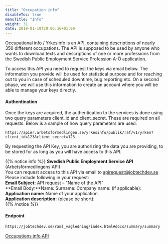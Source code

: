 ```yaml
---
title: "Occupation info"
disableToc: true
menuTitle: "Info"
weight: 31
date: 2019-01-19T20:06:16+01:00
---
```


Occupational info / Yrkesinfo is an API, containing descriptions of nearly 350 different occupations. The API is supposed to be used by anyone who wants to download texts and descriptions of one or more professions from the Swedish Public Employment Service Profession A-Ö application.

To access this API you need to request the keys via email below. The information you provide will be used for statistical purpose and for reaching out to you in case of scheduled downtime, bug reporting etc. On a second phase, we will use this information to create an account where you will be able to manage your keys directly.


#### Authentication
Once the keys are acquired, the authentication to the services is done using two query parameters client_id and client_secret. These are required on all requests. Below is a sample of how query parameters are used:
````
https://apier.arbetsformedlingen.se/yrkesinfo/publik/raf/v1/yrken?client_id=123&client_secret=123
````
By requesting the API Key, you are authorizing the data you are providing, to be stored for as long as you will have access to this API.

{{% notice info %}}
**Swedish Public Employment Service API** (Arbetsförmedlingens API)  
You can request access to this API via email to <apirequest@jobtechdev.se>  
Please include following in your request:  
**Email Subject:** API request – "Name of the API"  
**Email Body:**Name:  Surname:  Company name: (if applicable):  
**Application name:** Name of your application  
**Application description:** (please be short):  
{{% /notice %}}
#### Endpoint
````
https://jobtechdev.se/raml_vagledning/index.html#docs/summary/summary
````

[Occupations info API](/raml_vagledning/index.html#docs/summary/summary)
